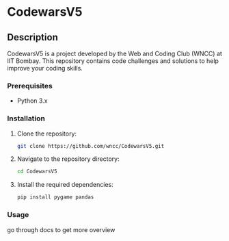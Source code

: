 # CodewarsV5

## Description
CodewarsV5 is a project developed by the Web and Coding Club (WNCC) at IIT Bombay. This repository contains code challenges and solutions to help improve your coding skills.

### Prerequisites
- Python 3.x

### Installation
1. Clone the repository:
    ```sh
    git clone https://github.com/wncc/CodewarsV5.git
    ```

2. Navigate to the repository directory:
    ```sh
    cd CodewarsV5
    ```

3. Install the required dependencies:
    ```sh
    pip install pygame pandas
    ```

### Usage
go through docs to get more overview

